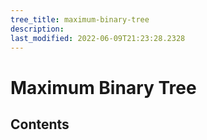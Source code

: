 ```yaml
---
tree_title: maximum-binary-tree
description: 
last_modified: 2022-06-09T21:23:28.2328
---
```


# Maximum Binary Tree

## Contents
